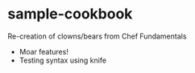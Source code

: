 # sample-cookbook

Re-creation of clowns/bears from Chef Fundamentals

- Moar features!
- Testing syntax using knife
